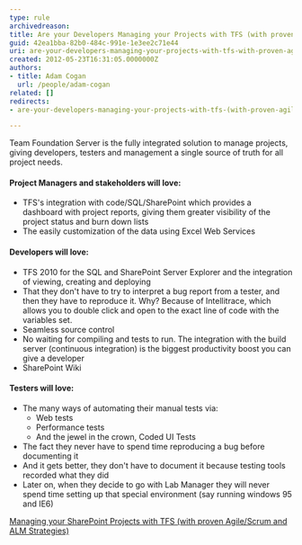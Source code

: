 ```yaml
---
type: rule
archivedreason: 
title: Are your Developers Managing your Projects with TFS (with proven Agile/Scrum and ALM Strategies)?
guid: 42ea1bba-82b0-484c-991e-1e3ee2c71e44
uri: are-your-developers-managing-your-projects-with-tfs-with-proven-agile-scrum-and-alm-strategies
created: 2012-05-23T16:31:05.0000000Z
authors:
- title: Adam Cogan
  url: /people/adam-cogan
related: []
redirects:
- are-your-developers-managing-your-projects-with-tfs-(with-proven-agile-scrum-and-alm-strategies)

---
```


Team Foundation Server is the fully integrated solution to manage projects, giving developers, testers and management a single source of truth for all project needs.

<!--endintro-->

#### Project Managers and stakeholders will love:

* TFS's integration with code/SQL/SharePoint which provides a dashboard with project reports, giving them greater visibility of the project status and burn down lists
* The easily customization of the data using Excel Web Services


#### Developers will love:

* TFS 2010 for the SQL and SharePoint Server Explorer and the integration of viewing, creating and deploying
* That they don't have to try to interpret a bug report from a tester,  and then they have to reproduce it. Why? Because of Intellitrace, which allows you to double click and open to the exact line of code with the variables set.
* Seamless source control
* No waiting for compiling and tests to run. The integration with the build server (continuous integration) is the biggest productivity boost you can give a developer
* SharePoint Wiki


#### Testers will love:

* The many ways of automating their manual tests via:
    * Web tests
    * Performance tests
    * And the jewel in the crown, Coded UI Tests
* The fact they never have to spend time reproducing a bug before documenting it
* And it gets better, they don't have to document it because testing tools recorded what they did
* Later on, when they decide to go with Lab Manager they will never spend time setting up that special environment (say running windows 95 and IE6)


[Managing your SharePoint Projects with TFS (with proven Agile/Scrum and ALM Strategies)](http&#58;//www.ssw.com.au/ssw/consulting/scrum.aspx)
